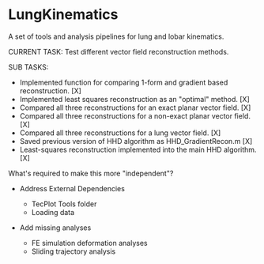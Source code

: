 # LungKinematics
A set of tools and analysis pipelines for lung and lobar kinematics.

CURRENT TASK:
Test different vector field reconstruction methods.

SUB TASKS:
- Implemented function for comparing 1-form and gradient based reconstruction. [X]
- Implemented least squares reconstruction as an "optimal" method. [X]
- Compared all three reconstructions for an exact planar vector field. [X]
- Compared all three reconstructions for a non-exact planar vector field. [X]
- Compared all three reconstructions for a lung vector field. [X]
- Saved previous version of HHD algorithm as HHD_GradientRecon.m [X]
- Least-squares reconstruction implemented into the main HHD algorithm. [X]

What's required to make this more "independent"?
- Address External Dependencies
	- TecPlot Tools folder
	- Loading data

- Add missing analyses
	- FE simulation deformation analyses
	- Sliding trajectory analysis